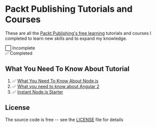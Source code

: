 # Packt Publishing Tutorials and Courses

These are all the [Packt Publishing's free learning](https://www.packtpub.com/free-learning) tutorials and courses I completed to learn new skills and to expand my knowledge.

⬜️ Incomplete  
✅ Completed

## What You Need To Know About Tutorial

1. ✅ [What You Need To Know About Node.js](what-you-need-to-know-about-nodejs)
2. ✅ [What you need to know about Angular 2](what-you-need-to-know-about-angular-2)
3. ✅ [Instant Node.js Starter](instant-nodejs-starter)

## License

The source code is free -- see the [LICENSE](LICENSE) file for details
